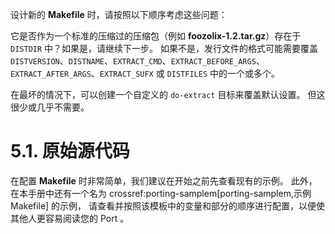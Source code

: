 设计新的 **Makefile** 时，请按照以下顺序考虑这些问题：


它是否作为一个标准的压缩过的压缩包（例如 **foozolix-1.2.tar.gz**）存在于 `DISTDIR` 中？如果是，请继续下一步。
如果不是，发行文件的格式可能需要覆盖 `DISTVERSION`、`DISTNAME`、`EXTRACT_CMD`、`EXTRACT_BEFORE_ARGS`、`EXTRACT_AFTER_ARGS`、`EXTRACT_SUFX` 或 `DISTFILES` 中的一个或多个。

在最坏的情况下，可以创建一个自定义的 `do-extract` 目标来覆盖默认设置。
但这很少或几乎不需要。

# 5.1. 原始源代码

在配置 **Makefile** 时非常简单，我们建议在开始之前先查看现有的示例。
此外，在本手册中还有一个名为 crossref:porting-samplem[porting-samplem,示例 Makefile] 的示例，
请查看并按照该模板中的变量和部分的顺序进行配置，以便使其他人更容易阅读您的 Port 。


